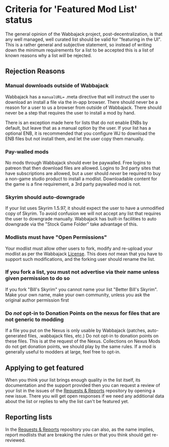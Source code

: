 # Criteria for 'Featured Mod List' status

The general opinion of the Wabbajack project, post-decentralization, is that any well managed, well curated list should be valid for "featuring in the UI". This is a rather general and subjective statement, so instead of writing down the minimum requirements for a list to be accepted this is a list of known reasons why a list *will* be rejected.

## Rejection Reasons

### Manual downloads outside of Wabbajack

Wabbajack has a `manualURL=` .meta directive that will instruct the user to download an install a file via the in-app browser. There should never be a reason for a user to us a browser from outside of Wabbajack. There should never be a step that requires the user to install a mod by hand.

There is an exception made here for lists that do not enable ENBs by default, but leave that as a manual option by the user. If your list has a optional ENB, it is recommended that you configure WJ to download the ENB files but not install them, and let the user copy them manually.

### Pay-walled mods

No mods through Wabbajack should ever be paywalled. Free logins to patreon that then download files are allowed. Logins to 3rd party sites that have subscriptions are allowed, but a user should *never* be required to buy a non-game studio product to install a modlist. Downloadable content for the game is a fine requirement, a 3rd party paywalled mod is not.

### Skyrim should auto-downgrade

If your list uses Skyrim 1.5.97, it should expect the user to have a unmodified copy of Skyrim. To avoid confusion we will not accept any list that requires the user to downgrade manually. Wabbajack has built-in facilities to auto downgrade via the "Stock Game Folder" take advantage of this.

### Modlists must have "Open Permissions"

Your modlist must allow other users to fork, modify and re-upload your modlist as per the Wabbajack [License](https://github.com/wabbajack-tools/wabbajack/blob/main/LICENSE.txt). This does *not* mean that you have to support such modifications, and the forking user should rename the list.

### If you fork a list, you must not advertise via their name unless given permission to do so

If you fork "Bill's Skyrim" you cannot name your list "Better Bill's Skyrim". Make your own name, make your own community, unless you ask the original author permission first

### Do *not* opt-in to Donation Points on the nexus for files that are not generic to modding

If a file you put on the Nexus is only usable by Wabbajack (patches, auto-generated files, .wabbajack files, etc.) Do not opt-in to donation points on these files. This is at the request of the Nexus. Collections on Nexus Mods do not get donation points, we should play by the same rules. If a mod is generally useful to modders at large, feel free to opt-in.

## Applying to get featured

When you think your list brings enough quality in the list itself, its documentation and the support provided then you can request a review of your list in the issues of the [Requests & Reports](https://github.com/wabbajack-tools/Requests-Reports/issues) repository by opening a new issue. There you will get open responses if we need any additional data about the list or replies to why the list can't be featured yet. 

## Reporting lists

In the [Requests & Reports](https://github.com/wabbajack-tools/Requests-Reports/issues) repository you can also, as the name implies, report modlists that are breaking the rules or that you think should get re-reviewed. 
